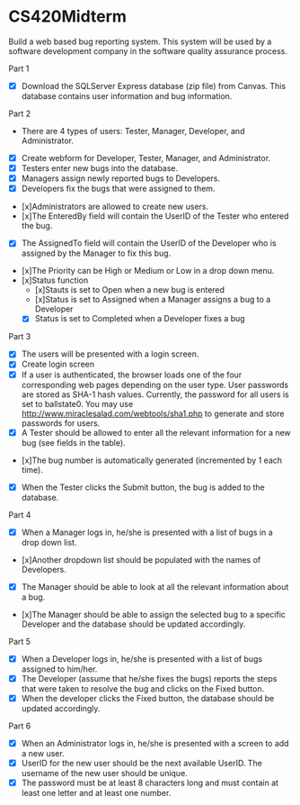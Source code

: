 # CS420Midterm

Build a web based bug reporting system. This system will be used by a software development
company in the software quality assurance process.

 Part 1
 - [x] Download the SQLServer Express database (zip file) from Canvas. This database contains user information and bug information.

  Part 2
- There are 4 types of users: Tester, Manager, Developer, and Administrator. 
 - [x] Create webform for Developer, Tester, Manager, and Administrator.
 - [x] Testers enter new bugs into the database.
 - [x] Managers assign newly reported bugs to Developers. 
 - [x] Developers fix the bugs that were assigned to them. 
 - [x]Administrators are allowed to create new users.
 - [x]The EnteredBy field will contain the UserID of the Tester who entered the bug. 
 - [x] The AssignedTo field will contain the UserID of the Developer who is assigned by the Manager to fix this bug. 
 - [x]The Priority can be High or Medium or Low in a drop down menu. 
 - [x]Status function 
   - [x]Stauts is set to Open when a new bug is entered 
   - [x]Status is set to Assigned when a Manager assigns a bug to a Developer
   - [x] Status is set to Completed when a Developer fixes a bug

Part 3
- [x] The users will be presented with a login screen.
 - [x] Create login screen
- [x] If a user is authenticated, the browser loads one of the four corresponding web pages depending on the user type. 
  User passwords are stored as SHA-1 hash values. Currently, the password for all users is set to ballstate0. You may use http://www.miraclesalad.com/webtools/sha1.php to generate and store passwords for users. 
- [x] A Tester should be allowed to enter all the relevant information for a new bug (see fields in the table). 
 - [x]The bug number is automatically generated (incremented by 1 each time). 
 - [x] When the Tester clicks the Submit button, the bug is added to the database.

Part 4
- [x] When a Manager logs in, he/she is presented with a list of bugs in a drop down list. 
- [x]Another dropdown list should be populated with the names of Developers. 
- [x] The Manager should be able to look at all the relevant information about a bug. 
- [x]The Manager should be able to assign the selected bug to a specific Developer and the database should be updated accordingly.

Part 5
- [x] When a Developer logs in, he/she is presented with a list of bugs assigned to him/her. 
- [x] The Developer (assume that he/she fixes the bugs) reports the steps that were taken to resolve the bug and clicks on the Fixed button. 
- [x] When the developer clicks the Fixed button, the database should be updated accordingly.

Part 6
- [x] When an Administrator logs in, he/she is presented with a screen to add a new user. 
- [x] UserID for the new user should be the next available UserID. The username of the new user should be unique. 
- [x] The password must be at least 8 characters long and must contain at least one letter and at least one number.
